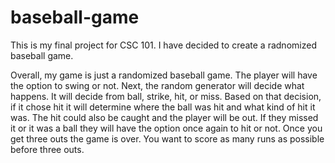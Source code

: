 # baseball-game
This is my final project for CSC 101. I have decided to create a radnomized baseball game. 

Overall, my game is just a randomized baseball game. The player will have the option to swing or not. Next, the random generator will decide what happens. It will  decide from ball, strike, hit, or miss. Based on that decision, if it chose hit it will determine where the ball was hit and what kind of hit it was. The hit could also be caught and the player will be out. If they missed it or it was a ball they will have the option once again to hit or not. Once you get three outs the game is over. You want to score as many runs as possible before three outs. 
